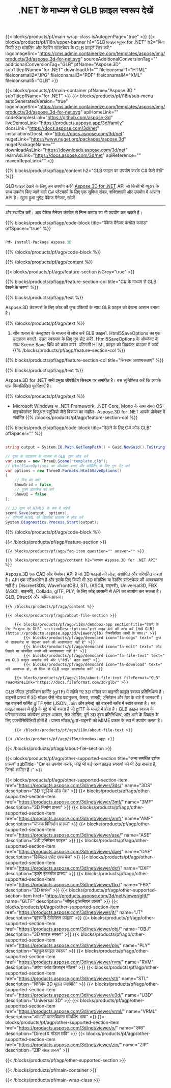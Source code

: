 ﻿---
title: .NET के माध्यम से GLB फ़ाइल स्वरूप देखें 
weight: 1870
url: /hi/net/viewer/glb/ 
description: .NET फ्रेमवर्क, .NET कोर, Mono पर GLB दस्तावेज़ों को लोड करने, प्रस्तुत करने और प्रदर्शित करने के लिए C# स्रोत कोड।
---
{{< blocks/products/pf/main-wrap-class isAutogenPage="true" >}}
{{< blocks/products/pf/i18n/upper-banner h1="GLB फ़ाइल व्यूअर for .NET" h2="बिना किसी 3D मॉडलिंग और रेंडरिंग सॉफ़्टवेयर के GLB फ़ाइलें रेंडर करें." logoImageSrc="https://cms.admin.containerize.com/templates/aspose/img/products/3d/aspose_3d-for-net.svg" sourceAdditionalConversionTag="" additionalConversionTag="GLB" pfName="Aspose.3D" subTitlepfName="for .NET" downloadUrl="" fileiconsmall1="HTML" fileiconsmall2="JPG" fileiconsmall3="PDF" fileiconsmall4="XML" fileiconsmall5="GLB" >}}

{{< blocks/products/pf/main-container pfName="Aspose.3D " subTitlepfName="for .NET" >}}
{{< blocks/products/pf/i18n/sub-menu autoGeneratedVersion="true" logoImageSrc="https://cms.admin.containerize.com/templates/aspose/img/products/3d/aspose_3d-for-net.svg" apiHomeLink="" codeSamplesLink="https://github.com/aspose-3d" liveDemosLink="https://products.aspose.app/3d/family" docsLink="https://docs.aspose.com/3d/net" installationsDocsLink="https://docs.aspose.com/3d/net" nugetLink="https://www.nuget.org/packages/aspose.3d" nugetPackageName="" downloadAsLink="https://downloads.aspose.com/3d/net" learnAsLink="https://docs.aspose.com/3d/net" apiReference="" mavenRepoLink="" >}}

{{% blocks/products/pf/agp/content h2="GLB फ़ाइल का उपयोग करके C# कैसे देखें" %}}

 GLB फ़ाइल देखने के लिए, हम उपयोग करेंगे
 [Aspose.3D for .NET](https://products.aspose.com/3d/net) 
 API जो किसी भी व्यूअर के साथ उपयोग किए जाने वाले C# प्लेटफॉर्म के लिए एक सुविधा संपन्न, शक्तिशाली और उपयोग में आसान API है। खुला हुआ
 [नुगेट](https://www.nuget.org/packages/aspose.3d) 
 पैकेज मैनेजर, खोजें
 ***** 
 और स्थापित करें। आप पैकेज मैनेजर कंसोल से निम्न कमांड का भी उपयोग कर सकते हैं।

{{% blocks/products/pf/agp/code-block title="पैकेज मैनेजर कंसोल कमांड" offSpacer="true" %}}

```cs

PM> Install-Package Aspose.3D


```

{{% /blocks/products/pf/agp/code-block %}}

{{% /blocks/products/pf/agp/content %}}

{{< blocks/products/pf/agp/feature-section isGrey="true" >}}

{{% blocks/products/pf/agp/feature-section-col title="C# के माध्यम से GLB देखने के चरण" %}}

{{% blocks/products/pf/agp/text %}}

 Aspose.3D डेवलपर्स के लिए कोड की कुछ पंक्तियों के साथ GLB फ़ाइल को देखना आसान बनाता है।

{{% /blocks/products/pf/agp/text %}}

1. सीन क्लास के कंस्ट्रक्टर के माध्यम से लोड करें GLB फ़ाइल1. Html5SaveOptions का एक उदाहरण बनाएं1. उन्नत स्वरूपण के लिए गुण सेट करें1. Html5SaveOptions के ऑब्जेक्ट के साथ Scene.Save विधि को कॉल करें1. परिणामी HTML फ़ाइल को डिफ़ॉल्ट ब्राउज़र में जांचें
{{% /blocks/products/pf/agp/feature-section-col %}}

{{% blocks/products/pf/agp/feature-section-col title="सिस्टम आवश्यकताएं" %}}

{{% blocks/products/pf/agp/text %}}

 Aspose.3D for .NET सभी प्रमुख ऑपरेटिंग सिस्टम पर समर्थित है। बस सुनिश्चित करें कि आपके पास निम्नलिखित पूर्वापेक्षाएँ हैं।

{{% /blocks/products/pf/agp/text %}}

- Microsoft Windows या .NET Framework, .NET Core, Mono के साथ संगत OS- माइक्रोसॉफ्ट विजुअल स्टूडियो जैसे विकास का माहौल- Aspose.3D for .NET आपके प्रोजेक्ट में संदर्भित
{{% /blocks/products/pf/agp/feature-section-col %}}

{{% blocks/products/pf/agp/code-block title="देखने के लिए C# कोड GLB" offSpacer="" %}}

```cs

string output = System.IO.Path.GetTempPath() + Guid.NewGuid().ToString() + ".html";

// दृश्य के उदाहरण के माध्यम से GLB दृश्य लोड करें
var scene = new ThreeD.Scene("template.glb");
// Html5SaveOptions का ऑब्जेक्ट बनाएं और फ़ॉर्मेटिंग के लिए गुण सेट करें
var options = new ThreeD.Formats.Html5SaveOptions()
{
    // ग्रिड बंद करो
    ShowGrid = false,
    // यूजर इंटरफेस बंद करें
    ShowUI = false
};

// 3D दृश्य को HTML5 के रूप में सहेजें
scene.Save(output, options);
// परिणामी HTML को डिफ़ॉल्ट ब्राउज़र में लोड करें
System.Diagnostics.Process.Start(output);


```

{{% /blocks/products/pf/agp/code-block %}}

{{< /blocks/products/pf/agp/feature-section >}}

    {{< blocks/products/pf/agp/faq-item question="" answer="" >}}
 

<!-- aboutfile Starts -->

    {{% blocks/products/pf/agp/content h2="लगभग Aspose.3D for .NET API" %}}

 Aspose.3D एक CAD और गेमवेयर API है जो 3D फाइलों को लोड, संशोधित और परिवर्तित करता है। API एक स्टैंडअलोन है और इसके लिए किसी भी 3D मॉडलिंग या रेंडरिंग सॉफ़्टवेयर की आवश्यकता नहीं है। Discreet3DS, WavefrontOBJ, STL (ASCII, बाइनरी), Universal3D, FBX (ASCII, बाइनरी), Collada, glTF, PLY, के लिए कोई आसानी से API का उपयोग कर सकता है। GLB, DirectX और अधिक प्रारूप। 



    {{% /blocks/products/pf/agp/content %}}

    {{< blocks/products/pf/agp/about-file-section >}}

        {{< blocks/products/pf/agp/i18n/demobox-app sectionTitle="देखने के लिए नि:शुल्क ऐप GLB" sectionDescription="हमारे लाइव डेमो की जांच करें [देखें GLB](https://products.aspose.app/3d/viewer/glb) निम्नलिखित लाभों के साथ।" >}}
            {{< blocks/products/pf/agp/democard icon="fa-cogs" text=" कुछ भी डाउनलोड या सेटअप करने की आवश्यकता नहीं है" >}}
            {{< blocks/products/pf/agp/democard icon="fa-edit" text=" कोड लिखने या संकलित करने की आवश्यकता नहीं है" >}}
            {{< blocks/products/pf/agp/democard icon="fa-file-text" text=" बस GLB फ़ाइल अपलोड करें और \"देखें\" बटन दबाएं" >}}
            {{< blocks/products/pf/agp/democard icon="fa-download" text=" यदि आवश्यक हो, तो लिंक से GLB फ़ाइल डाउनलोड करें" >}}

        {{< blocks/products/pf/agp/i18n/about-file-text fileFormat="GLB" readMoreLink="https://docs.fileformat.com/3d/glb/" >}}
GLB जीएल ट्रांसमिशन फ़ॉर्मेट (glTF) में सहेजे गए 3D मॉडल का बाइनरी फ़ाइल स्वरूप प्रतिनिधित्व है। बाइनरी प्रारूप में 3D मॉडल जैसे नोड पदानुक्रम, कैमरा, सामग्री, एनिमेशन और मेश के बारे में जानकारी। यह बाइनरी फॉर्मेट glTF एसेट (JSON, .bin और इमेज) को बाइनरी ब्लॉब में स्टोर करता है। यह फ़ाइल आकार में वृद्धि के मुद्दे से भी बचता है जो glTF के मामले में होता है। GLB फ़ाइल स्वरूप के परिणामस्वरूप कॉम्पैक्ट फ़ाइल आकार, तेज़ लोडिंग, पूर्ण 3D दृश्य प्रतिनिधित्व, और आगे के विकास के लिए एक्स्टेंसिबिलिटी होती है। प्रारूप मॉडल/gltf-बाइनरी को MIME प्रकार के रूप में उपयोग करता है।

        {{< /blocks/products/pf/agp/i18n/about-file-text >}}

    {{< /blocks/products/pf/agp/i18n/demobox-app >}}

{{< /blocks/products/pf/agp/about-file-section >}}

<!-- aboutfile Ends -->

{{< blocks/products/pf/agp/other-supported-section title="अन्य समर्थित दर्शक प्रारूप" subTitle="C# का उपयोग करके, कोई भी कई अन्य फ़ाइल स्वरूपों को भी देख सकता है, जिनमें शामिल हैं।" >}}

{{< blocks/products/pf/agp/other-supported-section-item href="https://products.aspose.com/3d/net/viewer/3ds/" name="3DS" description="3D स्टूडियो डॉस मेश" >}}
{{< blocks/products/pf/agp/other-supported-section-item href="https://products.aspose.com/3d/net/viewer/3mf/" name="3MF" description="3D निर्माण प्रारूप" >}}
{{< blocks/products/pf/agp/other-supported-section-item href="https://products.aspose.com/3d/net/viewer/amf/" name="AMF" description="योजक विनिर्माण प्रारूप" >}}
{{< blocks/products/pf/agp/other-supported-section-item href="https://products.aspose.com/3d/net/viewer/ase/" name="ASE" description="2डी एनिमेशन फाइल" >}}
{{< blocks/products/pf/agp/other-supported-section-item href="https://products.aspose.com/3d/net/viewer/dae/" name="DAE" description="डिजिटल एसेट एक्सचेंज" >}}
{{< blocks/products/pf/agp/other-supported-section-item href="https://products.aspose.com/3d/net/viewer/dxf/" name="DXF" description="ड्राइंग इंटरचेंज प्रारूप" >}}
{{< blocks/products/pf/agp/other-supported-section-item href="https://products.aspose.com/3d/net/viewer/fbx/" name="FBX" description="3D प्रारूप" >}}
{{< blocks/products/pf/agp/other-supported-section-item href="https://products.aspose.com/3d/net/viewer/gltf/" name="GLTF" description="जीएल ट्रांसमिशन प्रारूप" >}}
{{< blocks/products/pf/agp/other-supported-section-item href="https://products.aspose.com/3d/net/viewer/jt/" name="JT" description="बृहस्पति टेसेलेशन फ़ाइल" >}}
{{< blocks/products/pf/agp/other-supported-section-item href="https://products.aspose.com/3d/net/viewer/obj/" name="OBJ" description="3D फ़ाइल स्वरूप" >}}
{{< blocks/products/pf/agp/other-supported-section-item href="https://products.aspose.com/3d/net/viewer/ply/" name="PLY" description="बहुभुज फ़ाइल स्वरूप" >}}
{{< blocks/products/pf/agp/other-supported-section-item href="https://products.aspose.com/3d/net/viewer/rvm/" name="RVM" description="अवेवा प्लांट डिजाइन मॉडल" >}}
{{< blocks/products/pf/agp/other-supported-section-item href="https://products.aspose.com/3d/net/viewer/stl/" name="STL" description="विनिमेय 3D भूतल ज्यामिति" >}}
{{< blocks/products/pf/agp/other-supported-section-item href="https://products.aspose.com/3d/net/viewer/u3d/" name="U3D" description="Universal 3D" >}}
{{< blocks/products/pf/agp/other-supported-section-item href="https://products.aspose.com/3d/net/viewer/vrml/" name="VRML" description="आभासी वास्तविकता मॉडलिंग भाषा" >}}
{{< blocks/products/pf/agp/other-supported-section-item href="https://products.aspose.com/3d/net/viewer/x/" name="एक्स" description="DirectX मॉडल छवि" >}}
{{< blocks/products/pf/agp/other-supported-section-item href="https://products.aspose.com/3d/net/viewer/zip/" name="ZIP" description="ZIP संग्रह प्रारूप" >}}

{{< /blocks/products/pf/agp/other-supported-section >}}

{{< /blocks/products/pf/main-container >}}
    
{{< /blocks/products/pf/main-wrap-class >}}